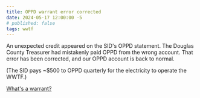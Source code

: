 ```yaml
---
title: OPPD warrant error corrected
date: 2024-05-17 12:00:00 -5
# published: false
tags: wwtf
---
```


An unexpected credit appeared on the SID's OPPD statement.
The Douglas County Treasurer had mistakenly paid OPPD from the wrong account. That error
has been corrected, and our OPPD account is back to normal.
<!-- excerpt -->

(The SID pays ~$500 to OPPD quarterly for the electricity to operate the WWTF.)

[What's a warrant?](/about/#warrants)
